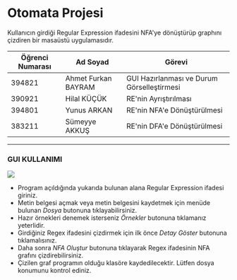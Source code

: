 # Otomata Projesi

Kullanıcın girdiği Regular Expression ifadesini NFA'ye dönüştürüp graphını çizdiren bir masaüstü uygulamasıdır.

|Öğrenci Numarası|Ad Soyad   | Görevi  |
| ------------ | ------------ | ------------ |
| 394821  | Ahmet Furkan BAYRAM  | GUI Hazırlanması ve Durum Görselleştirmesi   |
| 390921  | Hilal KÜÇÜK         |  RE'nin Ayrıştırılması |
| 394801  | Yunus ARKAN      |  RE'nin NFA'e Dönüştürülmesi |
| 383211  | Sümeyye AKKUŞ  |  RE'nin DFA'e Dönüştürülmesi |

------------

### GUI KULLANIMI

![](https://s6.gifyu.com/images/Otomata.gif)

- Program açıldığında yukarıda bulunan alana Regular Expression ifadesi giriniz.
- Metin belgesi açmak veya metin belgesini kaydetmek için menüde bulunan *Dosya* butonuna tıklayabilirsiniz.
- Hazır örnekleri denemek isterseniz *Örnekler*  butonuna tıklamanız yeterlidir.
- Girdiğiniz Regex ifadesini çizdirmek için ilk önce *Detay Göster*  butonuna tıklamalısınız.
- Daha sonra *NFA Oluştur*  butonuna tıklayarak Regex ifadesinin NFA grafını çizdirebilirsiniz.
- Çizilen graf programın olduğu klasöre kaydedilecektir. Lütfen dosya konumunu kontrol ediniz.


